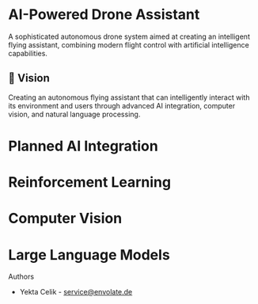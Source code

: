 # AI-Powered Drone Assistant

A sophisticated autonomous drone system aimed at creating an intelligent flying assistant, combining modern flight control with artificial intelligence capabilities.

## 🎯 Vision
Creating an autonomous flying assistant that can intelligently interact with its environment and users through advanced AI integration, computer vision, and natural language processing.


# Planned AI Integration

# Reinforcement Learning

# Computer Vision

# Large Language Models

Authors
- Yekta Celik - service@envolate.de

